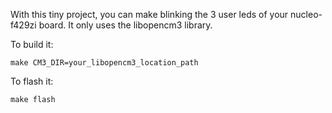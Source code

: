 With this tiny project, you can make blinking the 3 user leds of your nucleo-f429zi board.
It only uses the libopencm3 library.

To build it:

`make CM3_DIR=your_libopencm3_location_path`

To flash it:

`make flash`
